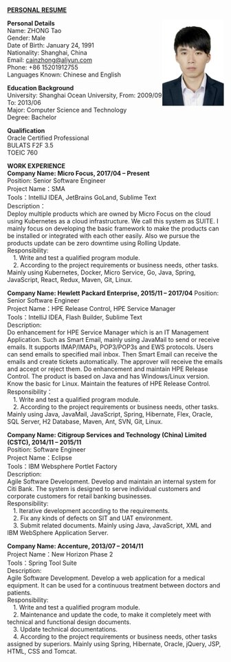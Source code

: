 <u>**PERSONAL**  **RESUME**</u>
  
**Personal Details**<img height="200" src="https://github.com/cainzhong/personal-resume/blob/master/assets/profile_photo.jpg" align="right"/>  
Name: ZHONG Tao  
Gender: Male  
Date of Birth: January 24, 1991  
Nationality: Shanghai, China  
Email: cainzhong@aliyun.com  
Phone: +86 15201912755  
Languages Known: Chinese and English

**Education Background**  
University: Shanghai Ocean University, From: 2009/09  To: 2013/06  
Major: Computer Science and Technology  
Degree: Bachelor   

**Qualification**  
Oracle Certified Professional  
BULATS  F2F  3.5  
TOEIC  760

**WORK EXPERIENCE**  
**Company Name: Micro Focus, 2017/04 – Present**  
Position: Senior Software Engineer  
Project Name：SMA  
Tools：IntelliJ IDEA, JetBrains GoLand, Sublime Text  
Description：  
Deploy multiple products which are owned by Micro Focus on the cloud using Kubernetes as a cloud infrastructure. We call this system as SUITE. I mainly focus on developing the basic framework to make the products can be installed or integrated with each other easily. Also we pursue the products update can be zero downtime using Rolling Update.  
Responsibility:  
&#8194;&#8194;1. Write and test a qualified program module.  
&#8194;&#8194;2. According to the project requirements or business needs, other tasks.
Mainly using Kubernetes, Docker, Micro Service, Go, Java, Spring, JavaScript, React, Redux, Maven, Git, Linux.

**Company Name: Hewlett Packard Enterprise, 2015/11 – 2017/04**
Position: Senior Software Engineer  
Project Name：HPE Release Control, HPE Service Manager  
Tools：IntelliJ IDEA, Flash Builder, Sublime Text  
Description:  
Do enhancement for HPE Service Manager which is an IT Management Application. Such as Smart Email, mainly using JavaMail to send or receive emails. It supports IMAP/IMAPs, POP3/POP3s and EWS protocols. Users can send emails to specified mail inbox. Then Smart Email can receive the emails and create tickets automatically. The approver will receive the emails and accept or reject them.
Do enhancement and maintain HPE Release Control. The product is based on Java and has Windows/Linux version. Know the basic for Linux.
Maintain the features of HPE Release Control.  
Responsibility：  
&#8194;&#8194;1. Write and test a qualified program module.  
&#8194;&#8194;2. According to the project requirements or business needs, other tasks.
Mainly using Java, JavaMail, JavaScript, Spring, Hibernate, Flex, Oracle, SQL Server, H2 Database, Maven, Ant, SVN, Git, Linux.

**Company Name: Citigroup Services and Technology (China) Limited (CSTC), 2014/11 – 2015/11**  
Position: Software Engineer  
Project Name：Eclipse  
Tools：IBM Websphere Portlet Factory  
Description:  
Agile Software Development. Develop and maintain an internal system for Citi Bank. The system is designed to serve individual customers and corporate customers for retail banking businesses.  
Responsibility:    
&#8194;&#8194;1. Iterative development according to the requirements.  
&#8194;&#8194;2. Fix any kinds of defects on SIT and UAT environment.  
&#8194;&#8194;3. Submit related documents.
Mainly using Java, JavaScript, XML and IBM WebSphere Application Server.

**Company Name: Accenture, 2013/07 – 2014/11**  
Project Name：New Horizon Phase 2  
Tools：Spring Tool Suite  
Description:  
Agile Software Development. Develop a web application for a medical equipment. It can be used for a continuous treatment between doctors and patients.  
Responsibility:  
&#8194;&#8194;1. Write and test a qualified program module.  
&#8194;&#8194;2. Maintenance and update the code, to make it completely meet with technical and functional design documents.  
&#8194;&#8194;3. Update technical documentations.  
&#8194;&#8194;4. According to the project requirements or business needs, other tasks assigned by superiors.
Mainly using Spring, Hibernate, Oracle, jQuery, JSP, HTML, CSS and Tomcat.